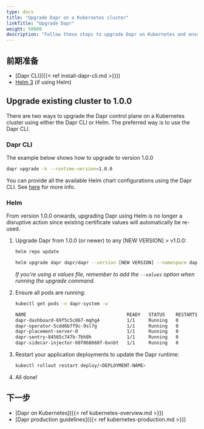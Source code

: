 ```yaml
---
type: docs
title: "Upgrade Dapr on a Kubernetes cluster"
linkTitle: "Upgrade Dapr"
weight: 50000
description: "Follow these steps to upgrade Dapr on Kubernetes and ensure a smooth upgrade."
---
```


## 前期准备

- [Dapr CLI]({{< ref install-dapr-cli.md >}}))
- [Helm 3](https://github.com/helm/helm/releases) (if using Helm)

## Upgrade existing cluster to 1.0.0
There are two ways to upgrade the Dapr control plane on a Kubernetes cluster using either the Dapr CLI or Helm. The preferred way is to use the Dapr CLI.

### Dapr CLI
The example below shows how to upgrade to version 1.0.0

  ```bash
  dapr upgrade -k --runtime-version=1.0.0
  ```

You can provide all the available Helm chart configurations using the Dapr CLI. See [here](https://github.com/dapr/cli#supplying-helm-values) for more info.

### Helm
From version 1.0.0 onwards, upgrading Dapr using Helm is no longer a disruptive action since existing certificate values will automatically be re-used.

1. Upgrade Dapr from 1.0.0 (or newer) to any [NEW VERSION] > v1.0.0:

   ```bash
   helm repo update
   ```

   ```bash
   helm upgrade dapr dapr/dapr --version [NEW VERSION] --namespace dapr-system --wait
   ```
   *If you're using a values file, remember to add the `--values` option when running the upgrade command.*

2. Ensure all pods are running:

   ```bash
   kubectl get pods -n dapr-system -w

   NAME                                     READY   STATUS    RESTARTS   AGE
   dapr-dashboard-69f5c5c867-mqhg4          1/1     Running   0          42s
   dapr-operator-5cdd6b7f9c-9sl7g           1/1     Running   0          41s
   dapr-placement-server-0                  1/1     Running   0          41s
   dapr-sentry-84565c747b-7bh8h             1/1     Running   0          35s
   dapr-sidecar-injector-68f868668f-6xnbt   1/1     Running   0          41s
   ```

3. Restart your application deployments to update the Dapr runtime:

   ```bash
   kubectl rollout restart deploy/<DEPLOYMENT-NAME>
   ```

4. All done!

## 下一步

- [Dapr on Kubernetes]({{< ref kubernetes-overview.md >}})
- [Dapr production guidelines]({{< ref kubernetes-production.md >}})
